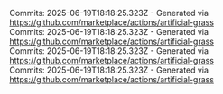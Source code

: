 Commits: 2025-06-19T18:18:25.323Z - Generated via https://github.com/marketplace/actions/artificial-grass
<br>
Commits: 2025-06-19T18:18:25.323Z - Generated via https://github.com/marketplace/actions/artificial-grass
<br>
Commits: 2025-06-19T18:18:25.323Z - Generated via https://github.com/marketplace/actions/artificial-grass
<br>
Commits: 2025-06-19T18:18:25.323Z - Generated via https://github.com/marketplace/actions/artificial-grass
<br>
